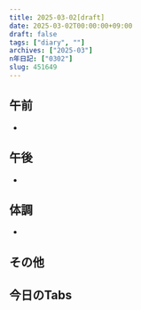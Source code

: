 ```yaml
---
title: 2025-03-02[draft]
date: 2025-03-02T00:00:00+09:00
draft: false
tags: ["diary", ""]
archives: ["2025-03"]
n年日記: ["0302"]
slug: 451649
---
```

## 午前
- 
## 午後
- 
## 体調
- 
## その他
## 今日のTabs
